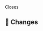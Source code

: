 <!-- the title should follow this convention '[build|chore|ci|docs|feat|fix|perf|refactor|revert]:' -->

Closes <!-- #issues -->

## 🎯 Changes

<!-- describe the changes you have made -->
